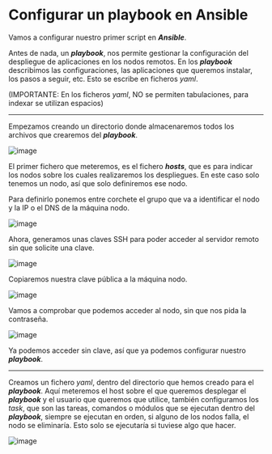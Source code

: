 # Configurar un playbook en Ansible

Vamos a configurar nuestro primer script en ***Ansible***.

Antes de nada, un ***playbook***, nos permite gestionar la configuración del despliegue de aplicaciones en los nodos remotos. En los ***playbook*** describimos las configuraciones, las aplicaciones que queremos instalar, los pasos a seguir, etc. Esto se escribe en ficheros *yaml*.

(IMPORTANTE: En los ficheros *yaml*, NO se permiten tabulaciones, para indexar se utilizan espacios)

_______________________________________________________________________________________

Empezamos creando un directorio donde almacenaremos todos los archivos que crearemos del ***playbook***.

![image](https://user-images.githubusercontent.com/91204696/213911428-f5227f41-7b3f-4b14-bee7-4682017ce869.png)

El primer fichero que meteremos, es el fichero ***hosts***, que es para indicar los nodos sobre los cuales realizaremos los despliegues. 
En este caso solo tenemos un nodo, así que solo definiremos ese nodo.

Para definirlo ponemos entre corchete el grupo que va a identificar el nodo y la IP o el DNS de la máquina nodo.

![image](https://user-images.githubusercontent.com/91204696/213912167-5a43cdb7-97b5-4f3b-b4a6-797f30bff73b.png)

Ahora, generamos unas claves SSH para poder acceder al servidor remoto sin que solicite una clave.

![image](https://user-images.githubusercontent.com/91204696/213912239-5ed46696-798d-4e77-badf-d20dfe2c9170.png)

Copiaremos nuestra clave pública a la máquina nodo.

![image](https://user-images.githubusercontent.com/91204696/213912517-bf294abd-2b30-4bc1-a826-5ff22bd47e80.png)

Vamos a comprobar que podemos acceder al nodo, sin que nos pida la contraseña.

![image](https://user-images.githubusercontent.com/91204696/213912574-6a225cfd-ee2e-43ec-8c93-74eb4d02bbbd.png)

Ya podemos acceder sin clave, así que ya podemos configurar nuestro ***playbook***.
_________________________________________________________________________________________

Creamos un fichero *yaml*, dentro del directorio que hemos creado para el ***playbook***. Aquí meteremos el host sobre el que queremos desplegar el ***playbook*** y el usuario que queremos que utilice, también configuramos los *task*, que son las tareas, comandos o módulos que se ejecutan dentro del ***playbook***, siempre se ejecutan en orden, si alguno de los nodos falla, el nodo se eliminaría. Esto solo se ejecutaría si tuviese algo que hacer.

![image](https://user-images.githubusercontent.com/91204696/214065170-4d565776-a089-4a02-8cd3-3aa67a9ca575.png)


